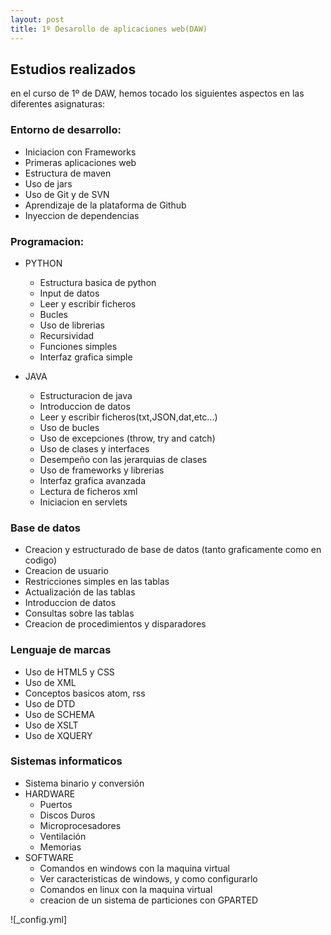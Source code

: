 ```yaml
---
layout: post
title: 1º Desarollo de aplicaciones web(DAW)
---
```


## Estudios realizados

en el curso de 1º de DAW, hemos tocado los siguientes aspectos en las diferentes asignaturas:

### Entorno de desarrollo:

+ Iniciacion con Frameworks
+ Primeras aplicaciones web
+ Estructura de maven
+ Uso de jars
+ Uso de Git y de SVN
+ Aprendizaje de la plataforma de Github
+ Inyeccion de dependencias

### Programacion:

+ PYTHON
  - Estructura basica de python
  - Input de datos
  - Leer y escribir ficheros
  - Bucles
  - Uso de librerias
  - Recursividad
  - Funciones simples
  - Interfaz grafica simple
  
+ JAVA
  - Estructuracion de java
  - Introduccion de datos
  - Leer y escribir ficheros(txt,JSON,dat,etc...)
  - Uso de bucles
  - Uso de excepciones (throw, try and catch)
  - Uso de clases y interfaces
  - Desempeño con las jerarquias de clases
  - Uso de frameworks y librerias
  - Interfaz grafica avanzada
  - Lectura de ficheros xml
  - Iniciacion en servlets
  
### Base de datos

+ Creacion y estructurado de base de datos (tanto graficamente como en codigo)
+ Creacion de usuario
+ Restricciones simples en las tablas
+ Actualización de las tablas
+ Introduccion de datos
+ Consultas sobre las tablas
+ Creacion de procedimientos y disparadores

### Lenguaje de marcas

+ Uso de HTML5 y CSS
+ Uso de XML
+ Conceptos basicos atom, rss
+ Uso de DTD
+ Uso de SCHEMA
+ Uso de XSLT
+ Uso de XQUERY

### Sistemas informaticos

+ Sistema binario y conversión
+ HARDWARE
  - Puertos
  - Discos Duros
  - Microprocesadores
  - Ventilación
  - Memorias
+ SOFTWARE
  - Comandos en windows con la maquina virtual
  - Ver caracteristicas de windows, y como configurarlo
  - Comandos en linux con la maquina virtual
  - creacion de un sistema de particiones con GPARTED


![_config.yml]
